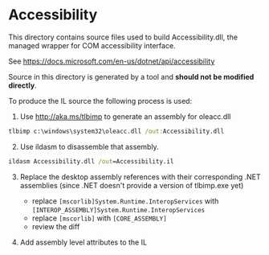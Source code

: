 # Accessibility

This directory contains source files used to build Accessibility.dll, the managed wrapper for COM accessibility interface.

See https://docs.microsoft.com/en-us/dotnet/api/accessibility

Source in this directory is generated by a tool and **should not be modified directly**.

To produce the IL source the following process is used:
1. Use http://aka.ms/tlbimp to generate an assembly for oleacc.dll

```cmd
tlbimp c:\windows\system32\oleacc.dll /out:Accessibility.dll
```

2. Use ildasm to disassemble that assembly.

```cmd
ildasm Accessibility.dll /out=Accessibility.il
```

3. Replace the desktop assembly references with their corresponding .NET assemblies (since .NET doesn't provide a version of tlbimp.exe yet)
    - replace `[mscorlib]System.Runtime.InteropServices` with `[INTEROP_ASSEMBLY]System.Runtime.InteropServices`
    - replace `[mscorlib]` with `[CORE_ASSEMBLY]`
    - review the diff

4. Add assembly level attributes to the IL
   
